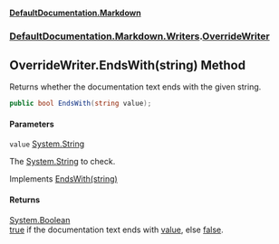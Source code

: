 #### [DefaultDocumentation.Markdown](index.md 'index')
### [DefaultDocumentation.Markdown.Writers](index.md#DefaultDocumentation.Markdown.Writers 'DefaultDocumentation.Markdown.Writers').[OverrideWriter](OverrideWriter.md 'DefaultDocumentation.Markdown.Writers.OverrideWriter')

## OverrideWriter.EndsWith(string) Method

Returns whether the documentation text ends with the given string.

```csharp
public bool EndsWith(string value);
```
#### Parameters

<a name='DefaultDocumentation.Markdown.Writers.OverrideWriter.EndsWith(string).value'></a>

`value` [System.String](https://docs.microsoft.com/en-us/dotnet/api/System.String 'System.String')

The [System.String](https://docs.microsoft.com/en-us/dotnet/api/System.String 'System.String') to check.

Implements [EndsWith(string)](https://github.com/Doraku/DefaultDocumentation/blob/master/documentation/api/IWriter.EndsWith(string).md 'DefaultDocumentation.Api.IWriter.EndsWith(System.String)')

#### Returns
[System.Boolean](https://docs.microsoft.com/en-us/dotnet/api/System.Boolean 'System.Boolean')  
[true](https://docs.microsoft.com/en-us/dotnet/csharp/language-reference/builtin-types/bool 'https://docs.microsoft.com/en-us/dotnet/csharp/language-reference/builtin-types/bool') if the documentation text ends with [value](OverrideWriter.EndsWith(string).md#DefaultDocumentation.Markdown.Writers.OverrideWriter.EndsWith(string).value 'DefaultDocumentation.Markdown.Writers.OverrideWriter.EndsWith(string).value'), else [false](https://docs.microsoft.com/en-us/dotnet/csharp/language-reference/builtin-types/bool 'https://docs.microsoft.com/en-us/dotnet/csharp/language-reference/builtin-types/bool').